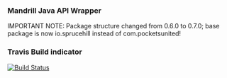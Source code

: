 ### Mandrill Java API Wrapper

IMPORTANT NOTE: Package structure changed from 0.6.0 to 0.7.0; base package is now io.sprucehill instead of com.pocketsunited!

### Travis Build indicator
[![Build Status](https://travis-ci.org/SpruceHillio/mandrill-java-api-wrapper.png?branch=master)](https://travis-ci.org/SpruceHillio/mandrill-java-api-wrapper)
